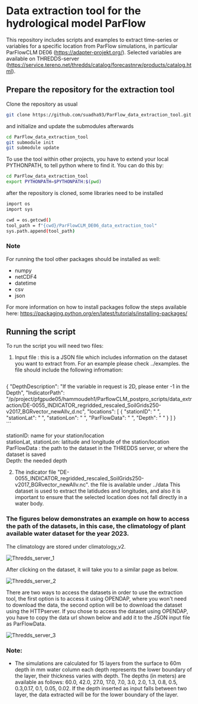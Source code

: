 # Data extraction tool for the hydrological model ParFlow

This repository includes scripts and examples to extract time-series or variables for a specific location from ParFlow simulations, in particular ParFlowCLM DE06 (https://adapter-projekt.org/). Selected variables are available on THREDDS-server (https://service.tereno.net/thredds/catalog/forecastnrw/products/catalog.html). 

## Prepare the repository for the extraction tool

Clone the repository as usual

``` bash
git clone https://github.com/suadha93/ParFlow_data_extraction_tool.git
```
and initialize and update the submodules afterwards

``` bash
cd ParFlow_data_extraction_tool
git submodule init 
git submodule update
```
 
To use the tool within other projects, you have to extend your local PYTHONPATH, to tell python where to find it. You can do this by:
``` bash
cd ParFlow_data_extraction_tool
export PYTHONPATH=$PYTHONPATH:$(pwd)
```
after the repository is cloned, some libraries need to be installed

``` bash
import os
import sys

cwd = os.getcwd()
tool_path = f"{cwd}/ParFlowCLM_DE06_data_extraction_tool"
sys.path.append(tool_path)
```
### Note
For running the tool other packages should be installed as well:

- numpy
- netCDF4
- datetime 
- csv 
- json 

For more information on how to install packages follow the steps available here: https://packaging.python.org/en/latest/tutorials/installing-packages/

## Running the script
 To run the script you will need two files:
 1. Input file : this is a JSON file which includes information on the dataset you want to extract from. For an example please check ../examples.
    the file should include the following infromation:
    ``` bash
{
  "DepthDescription": "If the variable in request is 2D, please enter -1 in the Depth",
  "IndicatorPath": "/p/project/pfgpude05/hammoudeh1/ParflowCLM_postpro_scripts/data_extraction/DE-0055_INDICATOR_regridded_rescaled_SoilGrids250-v2017_BGRvector_newAllv_d.nc",
  "locations": [
    {
      "stationID": " ",
      "stationLat": " ",
      "stationLon": " ",
      "ParFlowData": " ",
      "Depth": " "
    }
  ]
}                  
     ```

   stationID: name for your station/location\
   stationLat, stationLon: latitude and longitude of the station/location\
   ParFlowData : the path to the dataset in the THREDDS server, or where the dataset is saved\
   Depth: the needed depth 

2. The indicator file "DE-0055_INDICATOR_regridded_rescaled_SoilGrids250-v2017_BGRvector_newAllv.nc". the file is available under ../data
   This dataset is used to extract the latidudes and longitudes, and also it is important to ensure that the selected location does not fall directly in a water body.
   
### The figures below demonstrates an example on how to access the path of the datasets, in this case, the climatology of plant available water dataset for the year 2023.

The climatology are stored under climatology_v2.
&nbsp;

![Thredds_server_1](https://github.com/suadha93/ParFlow_data_extraction_tool/assets/139210041/53b02f0f-bbef-4693-87bd-63835831364d)


After clicking on the dataset, it will take you to a similar page as below. 
&nbsp;

![Thredds_server_2](https://github.com/suadha93/ParFlow_data_extraction_tool/assets/139210041/b5aade15-2a03-4b88-b3cc-8e9b1ba52e46)

There are two ways to access the datasets in order to use the extraction tool, the first option is to access it using OPENDAP, where you won't need to download the data, the second option will be to download the dataset using the HTTPserver.
If you chose to access the dataset using OPENDAP, you have to copy the data url shown below and add it to the JSON input file as ParFlowData.
&nbsp;

![Thredds_server_3](https://github.com/suadha93/ParFlow_data_extraction_tool/assets/139210041/6084e4cc-1e48-47da-87a6-0e2c7051c7a7)



### Note:

- The simulations are calculated for 15 layers from the surface to 60m depth in mm water column each depth represents the lower boundary of the layer, their thickness varies with depth. The depths (in meters) are available as follows: 60.0, 42.0, 27.0, 17.0, 7.0, 3.0, 2.0, 1.3, 0.8, 0.5, 0.3,0.17, 0.1, 0.05, 0.02. If the depth inserted as input falls between two layer, the data extracted will be for the lower boundary of the layer. 
